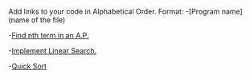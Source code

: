 Add links to your code in Alphabetical Order.
Format:
-[Program name](name of the file)

-[Find nth term in an A.P.](AP.c)

-[Implement Linear Search.](LinearSearch.c)

-[Quick Sort](Quick_Sort.c)

